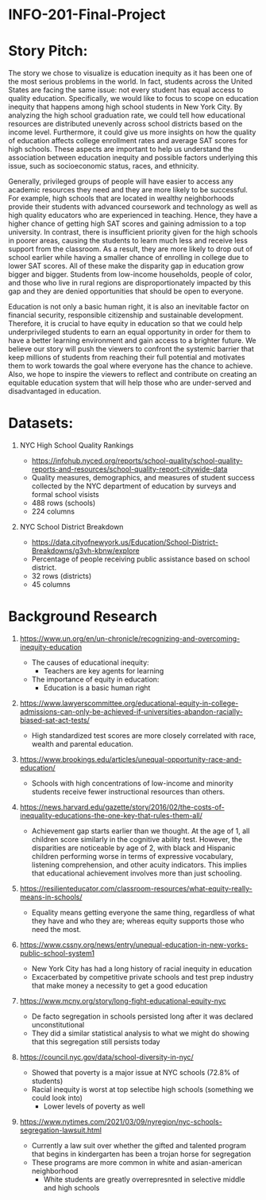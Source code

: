 # INFO-201-Final-Project

# Story Pitch:

The story we chose to visualize is education inequity as it has been one of the most serious problems in the world. In fact, students across the United States are facing the same issue: not every student has equal access to quality education. Specifically, we would like to focus to scope on education inequity that happens among high school students in New York City. By analyzing the high school graduation rate, we could tell how educational resources are distributed unevenly across school districts based on the income level. Furthermore, it could give us more insights on how the quality of education affects college enrollment rates and average SAT scores for high schools. These aspects are important to help us understand the association between education inequity and possible factors underlying this issue, such as socioeconomic status, races, and ethnicity.

Generally, privileged groups of people will have easier to access any academic resources they need and they are more likely to be successful. For example, high schools that are located in wealthy neighborhoods provide their students with advanced coursework and technology as well as high quality educators who are experienced in teaching. Hence, they have a higher chance of getting high SAT scores and gaining admission to a top university. In contrast, there is insufficient priority given for the high schools in poorer areas, causing the students to learn much less and receive less support from the classroom. As a result, they are more likely to drop out of school earlier while having a smaller chance of enrolling in college due to lower SAT scores. All of these make the disparity gap in education grow bigger and bigger. Students from low-income households, people of color, and those who live in rural regions are disproportionately impacted by this gap and they are denied opportunities that should be open to everyone.

Education is not only a basic human right, it is also an inevitable factor on financial security, responsible citizenship and sustainable development. Therefore, it is crucial to have equity in education so that we could help underprivileged students to earn an equal opportunity in order for them to have a better learning environment and gain access to a brighter future. We believe our story will push the viewers to confront the systemic barrier that keep millions of students from reaching their full potential and motivates them to work towards the goal where everyone has the chance to achieve. Also, we hope to inspire the viewers to reflect and contribute on creating an equitable education system that will help those who are under-served and disadvantaged in education. 

# Datasets:

1. NYC High School Quality Rankings
      * https://infohub.nyced.org/reports/school-quality/school-quality-reports-and-resources/school-quality-report-citywide-data
      * Quality measures, demographics, and measures of student success collected by the NYC department of education by surveys and formal school visists
      * 488 rows (schools)
      * 224 columns

2. NYC School District Breakdown
      * https://data.cityofnewyork.us/Education/School-District-Breakdowns/g3vh-kbnw/explore
      * Percentage of people receiving public assistance based on school district.
      * 32 rows (districts)
      * 45 columns   
      
# Background Research

1. https://www.un.org/en/un-chronicle/recognizing-and-overcoming-inequity-education
     * The causes of educational inequity: 
          * Teachers are key agents for learning
     * The importance of equity in education:
          * Education is a basic human right
 
 2. https://www.lawyerscommittee.org/educational-equity-in-college-admissions-can-only-be-achieved-if-universities-abandon-racially-biased-sat-act-tests/
     * High standardized test scores are more closely correlated with race, wealth and parental education.
 
 3. https://www.brookings.edu/articles/unequal-opportunity-race-and-education/
     * Schools with high concentrations of low-income and minority students receive fewer instructional resources than others.
 
 4. https://news.harvard.edu/gazette/story/2016/02/the-costs-of-inequality-educations-the-one-key-that-rules-them-all/
     * Achievement gap starts earlier than we thought. At the age of 1, all children score similarly in the cognitive ability test. However, the                 
       disparities are noticeable by age of 2, with black and Hispanic children performing worse in terms of expressive vocabulary, listening
       comprehension, and other acuity indicators. This implies that educational achievement involves more than just schooling.
 
 5. https://resilienteducator.com/classroom-resources/what-equity-really-means-in-schools/
     * Equality means getting everyone the same thing, regardless of what they have and who they are; whereas equity supports those who need the most.
     
6. https://www.cssny.org/news/entry/unequal-education-in-new-yorks-public-school-system1
     * New York City has had a long history of racial inequity in education
     * Excacerbated by competitive private schools and test prep industry that make money a necessity to get a good education

7. https://www.mcny.org/story/long-fight-educational-equity-nyc
     * De facto segregation in schools persisted long after it was declared unconstitutional
     * They did a similar statistical analysis to what we might do showing that this segregation still persists today

8. https://council.nyc.gov/data/school-diversity-in-nyc/
     * Showed that poverty is a major issue at NYC schools (72.8% of students)
     * Racial inequity is worst at top selectibe high schools (something we could look into)
          * Lower levels of poverty as well

9. https://www.nytimes.com/2021/03/09/nyregion/nyc-schools-segregation-lawsuit.html
     * Currently a law suit over whether the gifted and talented program that begins in kindergarten has been a trojan horse for segregation
     * These programs are more common in white and asian-american neighborhood
          * White students are greatly overrepresnted in selective middle and high schools

